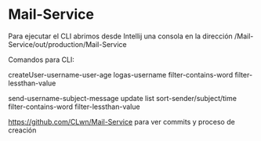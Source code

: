 # Mail-Service
Para ejecutar el CLI abrimos desde Intellij una consola en la dirección /Mail-Service/out/production/Mail-Service

Comandos para CLI:

createUser-username-user-age
logas-username
filter-contains-word
filter-lessthan-value

send-username-subject-message
update
list
sort-sender/subject/time
filter-contains-word
filter-lessthan-value

https://github.com/CLwn/Mail-Service para ver commits y proceso de creación
